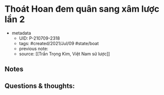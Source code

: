 # Thoát Hoan đem quân sang xâm lược lần 2

- metadata
	- UID: P-210709-2318
	- tags: #created/2021/Jul/09 #state/boat 
	- previous note: 
	- source: [[Trần Trọng Kim, Việt Nam sử lược]]

## Notes

## Questions & thoughts:

